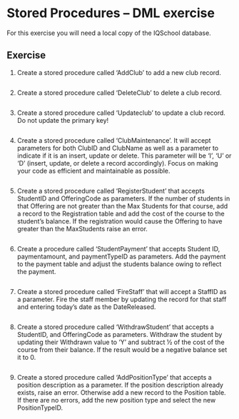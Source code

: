 # Stored Procedures – DML exercise
For this exercise you will need a local copy of the IQSchool database.

## Exercise
1. Create a stored procedure called ‘AddClub’ to add a new club record.<br>

```sql

```

2. Create a stored procedure called ‘DeleteClub’ to delete a club record.<br>

```sql

```

3. Create a stored procedure called ‘Updateclub’ to update a club record. Do not update the primary key!<br>

```sql

```

4. Create a stored procedure called ‘ClubMaintenance’. It will accept parameters for both ClubID and ClubName as well as a parameter to indicate if it is an insert, update or delete. This parameter will be ‘I’, ‘U’ or ‘D’ (insert, update, or delete a record accordingly). Focus on making your code as efficient and maintainable as possible.<br>

```sql

```

5. Create a stored procedure called ‘RegisterStudent’ that accepts StudentID and OfferingCode as parameters. If the number of students in that Offering are not greater than the Max Students for that course, add a record to the Registration table and add the cost of the course to the student’s balance. If the registration would cause the Offering to have greater than the MaxStudents raise an error.<br>

```sql

```

6. Create a procedure called ‘StudentPayment’ that accepts Student ID, paymentamount, and paymentTypeID as parameters. Add the payment to the payment table and adjust the students balance owing to reflect the payment.<br>

```sql

```

7. Create a stored procedure called ‘FireStaff’ that will accept a StaffID as a parameter. Fire the staff member by updating the record for that staff and entering today’s date as the DateReleased.<br>

```sql

```

8. Create a stored procedure called ‘WithdrawStudent’ that accepts a StudentID, and OfferingCode as parameters. Withdraw the student by updating their Withdrawn value to ‘Y’ and subtract ½ of the cost of the course from their balance. If the result would be a negative balance set it to 0.<br>

```sql

```

9. Create a stored procedure called ‘AddPositionType’ that accepts a position description as a parameter. If the position description already exists, raise an error. Otherwise add a new record to the Position table. If there are no errors, add the new position type and select the new PositionTypeID.<br>

```sql

```